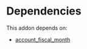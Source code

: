 # Dependencies

This addon depends on:

- [account_fiscal_month](../../../../odoo-bringout-oca-account-financial-tools-account_fiscal_month)
